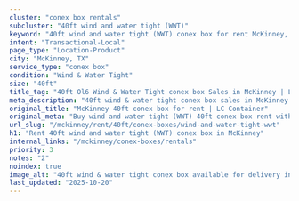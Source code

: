 ```yaml
---
cluster: "conex box rentals"
subcluster: "40ft wind and water tight (WWT)"
keyword: "40ft wind and water tight (WWT) conex box for rent McKinney, TX"
intent: "Transactional-Local"
page_type: "Location-Product"
city: "McKinney, TX"
service_type: "conex box"
condition: "Wind & Water Tight"
size: "40ft"
title_tag: "40ft Ol6 Wind & Water Tight conex box Sales in McKinney | LC Container"
meta_description: "40ft wind & water tight conex box sales in McKinney. Fast delivery, competitive pricing. Serving conex boxes area. Quote ID: MYT. Call (214) 524-4168 for your free quote today."
original_title: "McKinney 40ft conex box for rent | LC Container"
original_meta: "Buy wind and water tight (WWT) 40ft conex box rent with local delivery in McKinney, TX. LC Container — local Since 2003. Request a fast quote today."
url_slug: "/mckinney/rent/40ft/conex-boxes/wind-and-water-tight-wwt"
h1: "Rent 40ft wind and water tight (WWT) conex box in McKinney"
internal_links: "/mckinney/conex-boxes/rentals"
priority: 3
notes: "2"
noindex: true
image_alt: "40ft wind & water tight conex box available for delivery in McKinney"
last_updated: "2025-10-20"
---
```


<!-- TODO: Add unique city/inventory copy, images, and internal links here. -->
